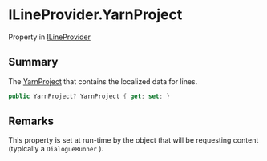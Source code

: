 # ILineProvider.YarnProject

Property in [ILineProvider](/docs/api/csharp/yarn.unity.ilineprovider.md)

## Summary


The  [YarnProject](yarn.unity.ilineprovider.yarnproject.md)  that contains the localized data for
lines.


```csharp
public YarnProject? YarnProject { get; set; }
```

## Remarks


This property is set at run-time by the object that will be requesting
content (typically a  `DialogueRunner` ).


